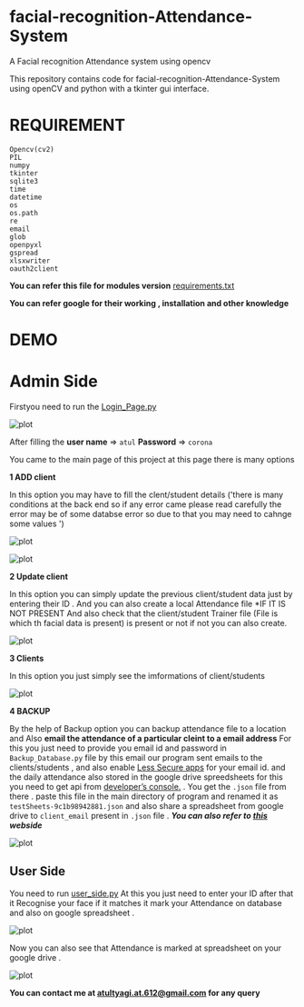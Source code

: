 # facial-recognition-Attendance-System
A Facial recognition Attendance system using opencv

This repository contains code for facial-recognition-Attendance-System using openCV and python with a tkinter gui interface. 


# REQUIREMENT 

```
Opencv(cv2)
PIL
numpy
tkinter
sqlite3
time
datetime
os
os.path
re
email
glob
openpyxl
gspread
xlsxwriter
oauth2client
```


**You can refer this file  for modules version**
[requirements.txt](requirements.txt)

**You can  refer google for their working , installation  and other knowledge**

# DEMO

# Admin Side 
Firstyou need to run the  [Login_Page.py](Login_Page.py)

![plot](./images/login.jpg)


After filling the **user name** =>  ```atul``` **Password** => ```corona``` 

You came to the main page of this project at this page there is many options 

**1 ADD client**

In this option you may have to fill the clent/student details ('there is many conditions at the back end so if any error came please read carefully the error may be of some databse error  so due to that you may need to cahnge some values ')

![plot](./images/addclient.jpg)


![plot](./images/addclient2.jpg)


**2 Update client**

In this option you can simply update the previous client/student data just by entering their ID . And you can also create a local Attendance file *IF IT IS NOT PRESENT And also check that the client/student Trainer file (File is which th facial data is present) is present or not if not you can also create.


![plot](./images/update.jpg)


**3 Clients**

In this option you just simply see the imformations of client/students


![plot](./images/detail.jpg)


**4 BACKUP**

By the help of Backup option you can backup attendance file to a location and Also **email the attendance of a particular cleint to a email address** For this you just need to 
provide you email id and password in ```Backup_Database.py``` file by this email our program sent emails to the clients/students , and also enable  [Less Secure apps](https://myaccount.google.com/lesssecureapps?pli=1&rapt=AEjHL4O60nbAZyuojxGT8ChwsTYs7rNyxh7NVUSxbq3ty6TyihvrsctF2ticq7qESTyYSxXe-T-e8ZO1B_clxbnl3cHiYHM1sQ) for your email id. 
and the daily attendance also stored in the google drive spreedsheets for this you need to get api from   [ developer’s console.](https://console.developers.google.com/) . You get the ```.json``` file  from there . paste this file in the main directory of program and renamed it as ```testSheets-9c1b98942881.json```  and also share a spreadsheet from google drive to ```client_email``` present in ```.json``` file . ***You can also refer to [this](https://www.analyticsvidhya.com/blog/2020/07/read-and-update-google-spreadsheets-with-python/) webside***


![plot](./images/backup.jpg)

## User Side 
You need to run [user_side.py](user_side.py)
At this you just need to enter your ID after that it Recognise your face if it matches it mark your Attendance on database and also on google spreadsheet . 


![plot](./images/user.jpg)

Now you can also see that Attendance is marked at spreadsheet on your google drive .

![plot](./images/spreadsheet.jpg)

**You can contact me at atultyagi.at.612@gmail.com for any query**












